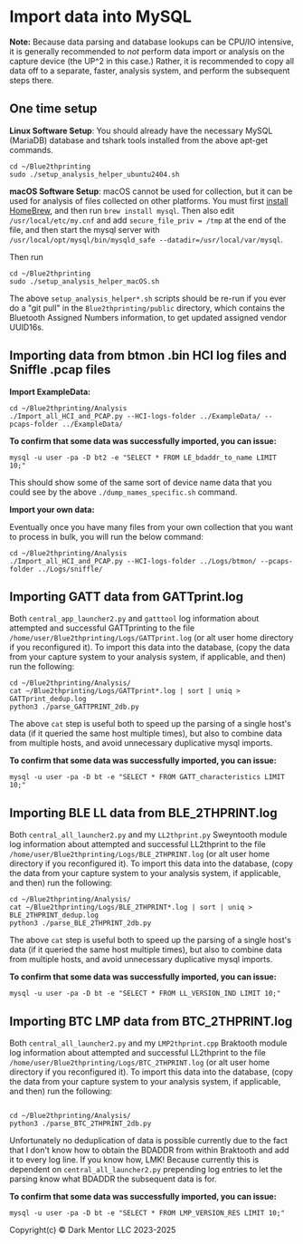 
# Import data into MySQL

**Note:** Because data parsing and database lookups can be CPU/IO intensive, it is generally recommended to *not* perform data import or analysis on the capture device (the UP^2 in this case.) Rather, it is recommended to copy all data off to a separate, faster, analysis system, and perform the subsequent steps there.

## One time setup

**Linux Software Setup**: You should already have the necessary MySQL (MariaDB) database and tshark tools installed from the above apt-get commands.

```
cd ~/Blue2thprinting
sudo ./setup_analysis_helper_ubuntu2404.sh
```

**macOS Software Setup**: macOS cannot be used for collection, but it can be used for analysis of files collected on other platforms. You must first [install HomeBrew](https://brew.sh/), and then run `brew install mysql`. Then also edit `/usr/local/etc/my.cnf` and add `secure_file_priv = /tmp` at the end of the file, and then start the mysql server with `/usr/local/opt/mysql/bin/mysqld_safe --datadir=/usr/local/var/mysql`.

Then run

```
cd ~/Blue2thprinting
sudo ./setup_analysis_helper_macOS.sh
```

The above `setup_analysis_helper*.sh` scripts should be re-run if you ever do a "git pull" in the `Blue2thprinting/public` directory, which contains the Bluetooth Assigned Numbers information, to get updated assigned vendor UUID16s.

## Importing data from btmon .bin HCI log files and Sniffle .pcap files

**Import ExampleData:**

```
cd ~/Blue2thprinting/Analysis
./Import_all_HCI_and_PCAP.py --HCI-logs-folder ../ExampleData/ --pcaps-folder ../ExampleData/
```

**To confirm that some data was successfully imported, you can issue:**

```
mysql -u user -pa -D bt2 -e "SELECT * FROM LE_bdaddr_to_name LIMIT 10;"
```

This should show some of the same sort of device name data that you could see by the above `./dump_names_specific.sh` command.

**Import your own data:**

Eventually once you have many files from your own collection that you want to process in bulk, you will run the below command:

```
cd ~/Blue2thprinting/Analysis
./Import_all_HCI_and_PCAP.py --HCI-logs-folder ../Logs/btmon/ --pcaps-folder ../Logs/sniffle/
```

## Importing GATT data from GATTprint.log

Both `central_app_launcher2.py` and `gatttool` log information about attempted and successful GATTprinting to the file `/home/user/Blue2thprinting/Logs/GATTprint.log` (or alt user home directory if you reconfigured it). To import this data into the database, (copy the data from your capture system to your analysis system, if applicable, and then) run the following:

```
cd ~/Blue2thprinting/Analysis/
cat ~/Blue2thprinting/Logs/GATTprint*.log | sort | uniq > GATTprint_dedup.log
python3 ./parse_GATTPRINT_2db.py
```

The above `cat` step is useful both to speed up the parsing of a single host's data (if it queried the same host multiple times), but also to combine data from multiple hosts, and avoid unnecessary duplicative mysql imports.

**To confirm that some data was successfully imported, you can issue:**

```
mysql -u user -pa -D bt -e "SELECT * FROM GATT_characteristics LIMIT 10;"
```

## Importing BLE LL data from BLE_2THPRINT.log

Both `central_all_launcher2.py` and my `LL2thprint.py` Sweyntooth module log information about attempted and successful LL2thprint to the file `/home/user/Blue2thprinting/Logs/BLE_2THPRINT.log` (or alt user home directory if you reconfigured it). To import this data into the database, (copy the data from your capture system to your analysis system, if applicable, and then) run the following:

```
cd ~/Blue2thprinting/Analysis/
cat ~/Blue2thprinting/Logs/BLE_2THPRINT*.log | sort | uniq > BLE_2THPRINT_dedup.log
python3 ./parse_BLE_2THPRINT_2db.py
```

The above `cat` step is useful both to speed up the parsing of a single host's data (if it queried the same host multiple times), but also to combine data from multiple hosts, and avoid unnecessary duplicative mysql imports.

**To confirm that some data was successfully imported, you can issue:**

```
mysql -u user -pa -D bt -e "SELECT * FROM LL_VERSION_IND LIMIT 10;"
```

## Importing BTC LMP data from BTC_2THPRINT.log

Both `central_all_launcher2.py` and my `LMP2thprint.cpp` Braktooth module log information about attempted and successful LL2thprint to the file `/home/user/Blue2thprinting/Logs/BTC_2THPRINT.log` (or alt user home directory if you reconfigured it). To import this data into the database, (copy the data from your capture system to your analysis system, if applicable, and then) run the following:

```

cd ~/Blue2thprinting/Analysis/
python3 ./parse_BTC_2THPRINT_2db.py
```

Unfortunately no deduplication of data is possible currently due to the fact that I don't know how to obtain the BDADDR from within Braktooth and add it to every log line. If you know how, LMK! Because currently this is dependent on `central_all_launcher2.py` prepending log entries to let the parsing know what BDADDR the subsequent data is for.

**To confirm that some data was successfully imported, you can issue:**

```
mysql -u user -pa -D bt -e "SELECT * FROM LMP_VERSION_RES LIMIT 10;"
```

Copyright(c) © Dark Mentor LLC 2023-2025
